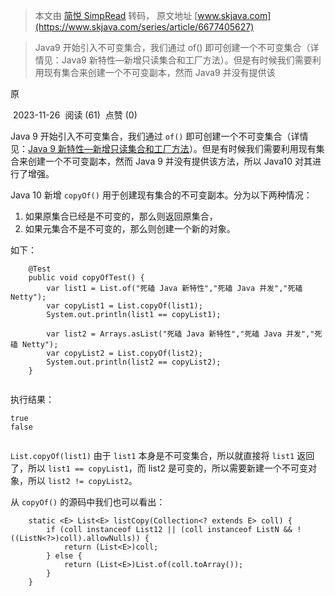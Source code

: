 > 本文由 [简悦 SimpRead](http://ksria.com/simpread/) 转码， 原文地址 [www.skjava.com](https://www.skjava.com/series/article/6677405627)

> Java9 开始引入不可变集合，我们通过 of() 即可创建一个不可变集合（详情见：Java9 新特性—新增只读集合和工厂方法）。但是有时候我们需要利用现有集合来创建一个不可变副本，然而 Java9 并没有提供该

原

 2023-11-26  阅读 (61)  点赞 (0)

Java 9 开始引入不可变集合，我们通过 `of()` 即可创建一个不可变集合（详情见：[Java 9 新特性—新增只读集合和工厂方法](https://www.skjava.com/series/article/6358413511)）。但是有时候我们需要利用现有集合来创建一个不可变副本，然而 Java 9 并没有提供该方法，所以 Java10 对其进行了增强。

Java 10 新增 `copyOf()` 用于创建现有集合的不可变副本。分为以下两种情况：

1.  如果原集合已经是不可变的，那么则返回原集合，
2.  如果元集合不是不可变的，那么则创建一个新的对象。

如下：

```
    @Test
    public void copyOfTest() {
        var list1 = List.of("死磕 Java 新特性","死磕 Java 并发","死磕 Netty");
        var copyList1 = List.copyOf(list1);
        System.out.println(list1 == copyList1);

        var list2 = Arrays.asList("死磕 Java 新特性","死磕 Java 并发","死磕 Netty");
        var copyList2 = List.copyOf(list2);
        System.out.println(list2 == copyList2);
    }


```

执行结果：

```
true
false


```

`List.copyOf(list1)` 由于 `list1` 本身是不可变集合，所以就直接将 `list1` 返回了，所以 `list1 == copyList1`，而 list2 是可变的，所以需要新建一个不可变对象，所以 `list2 != copyList2`。

从 `copyOf()` 的源码中我们也可以看出：

```
    static <E> List<E> listCopy(Collection<? extends E> coll) {
        if (coll instanceof List12 || (coll instanceof ListN && ! ((ListN<?>)coll).allowNulls)) {
            return (List<E>)coll;
        } else {
            return (List<E>)List.of(coll.toArray()); 
        }
    }


```